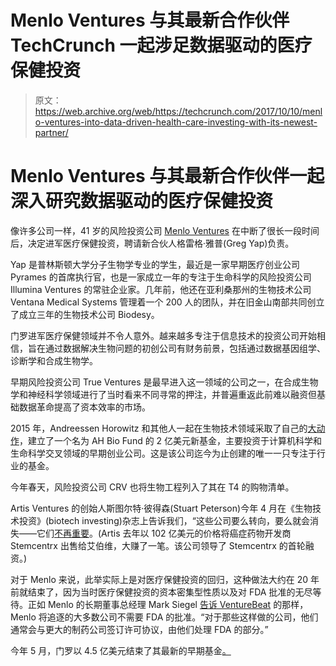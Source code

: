 # Menlo Ventures 与其最新合作伙伴 TechCrunch 一起涉足数据驱动的医疗保健投资

> 原文：<https://web.archive.org/web/https://techcrunch.com/2017/10/10/menlo-ventures-into-data-driven-health-care-investing-with-its-newest-partner/>

# Menlo Ventures 与其最新合作伙伴一起深入研究数据驱动的医疗保健投资

像许多公司一样，41 岁的风险投资公司 [Menlo Ventures](https://web.archive.org/web/20221006203942/https://www.menlovc.com/) 在中断了很长一段时间后，决定进军医疗保健投资，聘请新合伙人格雷格·雅普(Greg Yap)负责。

Yap 是普林斯顿大学分子生物学专业的学生，最近是一家早期医疗创业公司 Pyrames 的首席执行官，也是一家成立一年的专注于生命科学的风险投资公司 Illumina Ventures 的常驻企业家。几年前，他还在亚利桑那州的生物技术公司 Ventana Medical Systems 管理着一个 200 人的团队，并在旧金山南部共同创立了成立三年的生物技术公司 Biodesy。

门罗进军医疗保健领域并不令人意外。越来越多专注于信息技术的投资公司开始相信，旨在通过数据解决生物问题的初创公司有财务前景，包括通过数据基因组学、诊断学和合成生物学。

早期风险投资公司 True Ventures 是最早进入这一领域的公司之一，在合成生物学和神经科学领域进行了当时看来不同寻常的押注，并普遍重返此前难以融资但基础数据革命提高了资本效率的市场。

2015 年，Andreessen Horowitz 和其他人一起在生物技术领域采取了自己的[大动作](https://web.archive.org/web/20221006203942/https://beta.techcrunch.com/2015/11/18/andreessen-horowitz-gets-a-new-gp-and-a-new-fund/)，建立了一个名为 AH Bio Fund 的 2 亿美元新基金，主要投资于计算机科学和生命科学交叉领域的早期创业公司。这是该公司迄今为止创建的唯一一只专注于行业的基金。

今年春天，风险投资公司 CRV 也将生物工程列入了其在 T4 的购物清单。

Artis Ventures 的创始人斯图尔特·彼得森(Stuart Peterson)今年 4 月在《生物技术投资》(biotech investing)杂志上告诉我们，“这些公司要么转向，要么就会消失——它们[不再重要](https://web.archive.org/web/20221006203942/https://beta.techcrunch.com/2017/04/21/a-midas-list-vc-on-the-problem-with-the-midas-list/)。(Artis 去年以 102 亿美元的价格将癌症药物开发商 Stemcentrx 出售给艾伯维，大赚了一笔。该公司领导了 Stemcentrx 的首轮融资。)

对于 Menlo 来说，此举实际上是对医疗保健投资的回归，这种做法大约在 20 年前就结束了，因为当时医疗保健投资的资本密集型性质以及对 FDA 批准的无尽等待。正如 Menlo 的长期董事总经理 Mark Siegel [告诉 VentureBeat](https://web.archive.org/web/20221006203942/https://venturebeat.com/2017/10/10/menlo-ventures-banks-on-tech-driven-life-sciences-adds-greg-yap-as-new-partner/) 的那样，Menlo 将追逐的大多数公司不需要 FDA 的批准。“对于那些这样做的公司，他们通常会与更大的制药公司签订许可协议，由他们处理 FDA 的部分。”

今年 5 月，门罗以 4.5 亿美元结束了其最新的早期基金[。](https://web.archive.org/web/20221006203942/https://beta.techcrunch.com/2017/05/19/menlo-ventures-14/)